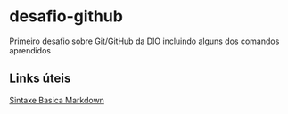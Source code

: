 # desafio-github
Primeiro desafio sobre Git/GitHub da DIO incluindo alguns dos comandos aprendidos

## Links úteis
[Sintaxe Basica Markdown](https://www.markdownguide.org/basic-syntax/)
